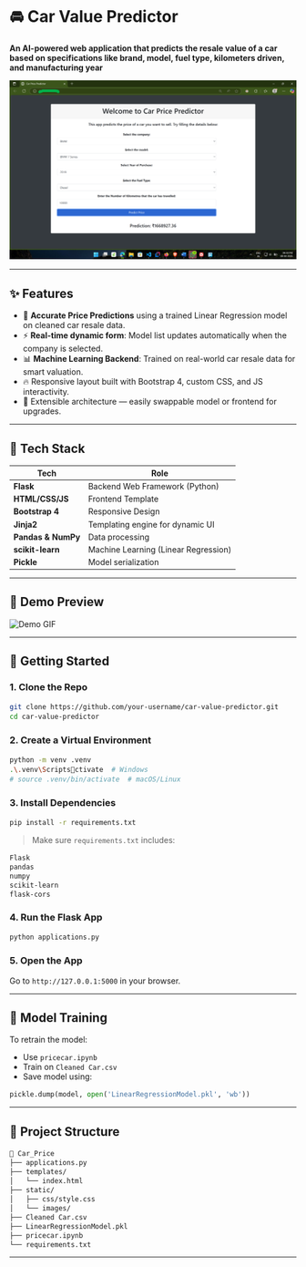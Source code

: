 # 🚘 Car Value Predictor 

**An AI-powered web application that predicts the resale value of a car based on specifications like brand, model, fuel type, kilometers driven, and manufacturing year**

![Car Value Predictor Screenshot](static/images/preview.png)

---

## ✨ Features 

- 🔮 **Accurate Price Predictions** using a trained Linear Regression model on cleaned car resale data.
- ⚡️ **Real-time dynamic form**: Model list updates automatically when the company is selected.
- 📊 **Machine Learning Backend**: Trained on real-world car resale data for smart valuation.
- 🔥 Responsive layout built with Bootstrap 4, custom CSS, and JS interactivity.
- 🔄 Extensible architecture — easily swappable model or frontend for upgrades.

---

## 🧠 Tech Stack

| Tech               | Role                                 |
| ------------------ | ------------------------------------ |
| **Flask**          | Backend Web Framework (Python)       |
| **HTML/CSS/JS**    | Frontend Template                    |
| **Bootstrap 4**    | Responsive Design                    |
| **Jinja2**         | Templating engine for dynamic UI     |
| **Pandas & NumPy** | Data processing                      |
| **scikit-learn**   | Machine Learning (Linear Regression) |
| **Pickle**         | Model serialization                  |

---

## 📸 Demo Preview

![Demo GIF](static/images/demo.gif)

---

## 🚀 Getting Started

### 1. Clone the Repo

```bash
git clone https://github.com/your-username/car-value-predictor.git
cd car-value-predictor
```

### 2. Create a Virtual Environment

```bash
python -m venv .venv
.\.venv\Scriptsctivate  # Windows
# source .venv/bin/activate  # macOS/Linux
```

### 3. Install Dependencies

```bash
pip install -r requirements.txt
```

> Make sure `requirements.txt` includes:

```text
Flask
pandas
numpy
scikit-learn
flask-cors
```

### 4. Run the Flask App

```bash
python applications.py
```

### 5. Open the App

Go to `http://127.0.0.1:5000` in your browser.

---

## 🧪 Model Training

To retrain the model:

- Use `pricecar.ipynb`
- Train on `Cleaned Car.csv`
- Save model using:

```python
pickle.dump(model, open('LinearRegressionModel.pkl', 'wb'))
```

---

## 📂 Project Structure

```
📁 Car_Price
├── applications.py
├── templates/
│   └── index.html
├── static/
│   ├── css/style.css
│   └── images/
├── Cleaned Car.csv
├── LinearRegressionModel.pkl
├── pricecar.ipynb
└── requirements.txt
```

---
